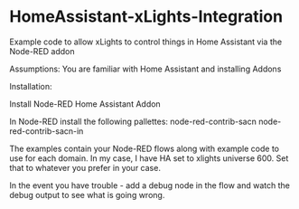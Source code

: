 # HomeAssistant-xLights-Integration
Example code to allow xLights to control things in Home Assistant via the Node-RED addon

Assumptions:
You are familiar with Home Assistant and installing Addons

Installation:

Install Node-RED Home Assistant Addon

In Node-RED install the following pallettes:
node-red-contrib-sacn
node-red-contrib-sacn-in

The examples contain your Node-RED flows along with example code to use for each domain.  In my case, I have HA set to xlights universe 600.  Set that to whatever you prefer in your case.

In the event you have trouble - add a debug node in the flow and watch the debug output to see what is going wrong.
